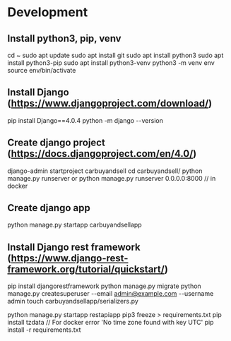 # Development
## Install python3, pip, venv
cd ~
sudo apt update
sudo apt install git
sudo apt install python3
sudo apt install python3-pip
sudo apt install python3-venv
python3 -m venv env
source env/bin/activate

## Install Django (https://www.djangoproject.com/download/)
pip install Django==4.0.4
python -m django --version

## Create django project (https://docs.djangoproject.com/en/4.0/)
django-admin startproject carbuyandsell
cd carbuyandsell/
python manage.py runserver
or 
python manage.py runserver 0.0.0.0:8000 // in docker

## Create django app
python manage.py startapp carbuyandsellapp

## Install Django rest framework (https://www.django-rest-framework.org/tutorial/quickstart/)
pip install djangorestframework
python manage.py migrate
python manage.py createsuperuser --email admin@example.com --username admin
touch carbuyandsellapp/serializers.py

python manage.py startapp restapiapp
pip3 freeze > requirements.txt
pip install tzdata // For docker error 'No time zone found with key UTC'
pip install -r requirements.txt
